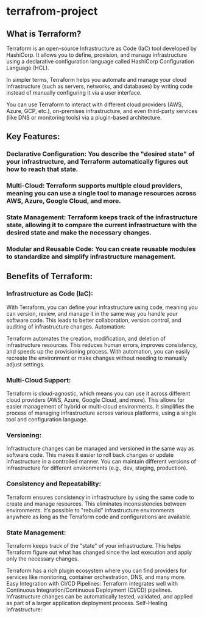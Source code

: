 # terrafrom-project

## What is Terraform?
Terraform is an open-source Infrastructure as Code (IaC) tool developed by HashiCorp. It allows you to define, provision, and manage infrastructure using a declarative configuration language called HashiCorp Configuration Language (HCL).

In simpler terms, Terraform helps you automate and manage your cloud infrastructure (such as servers, networks, and databases) by writing code instead of manually configuring it via a user interface.

You can use Terraform to interact with different cloud providers (AWS, Azure, GCP, etc.), on-premises infrastructure, and even third-party services (like DNS or monitoring tools) via a plugin-based architecture.

## Key Features:
### Declarative Configuration: You describe the "desired state" of your infrastructure, and Terraform automatically figures out how to reach that state.
### Multi-Cloud: Terraform supports multiple cloud providers, meaning you can use a single tool to manage resources across AWS, Azure, Google Cloud, and more.
### State Management: Terraform keeps track of the infrastructure state, allowing it to compare the current infrastructure with the desired state and make the necessary changes.
### Modular and Reusable Code: You can create reusable modules to standardize and simplify infrastructure management.

## Benefits of Terraform:
### Infrastructure as Code (IaC):

With Terraform, you can define your infrastructure using code, meaning you can version, review, and manage it in the same way you handle your software code.
This leads to better collaboration, version control, and auditing of infrastructure changes.
Automation:

Terraform automates the creation, modification, and deletion of infrastructure resources. This reduces human errors, improves consistency, and speeds up the provisioning process.
With automation, you can easily recreate the environment or make changes without needing to manually adjust settings.
### Multi-Cloud Support:

Terraform is cloud-agnostic, which means you can use it across different cloud providers (AWS, Azure, Google Cloud, and more). This allows for easier management of hybrid or multi-cloud environments.
It simplifies the process of managing infrastructure across various platforms, using a single tool and configuration language.

### Versioning:

Infrastructure changes can be managed and versioned in the same way as software code. This makes it easier to roll back changes or update infrastructure in a controlled manner.
You can maintain different versions of infrastructure for different environments (e.g., dev, staging, production).

### Consistency and Repeatability:

Terraform ensures consistency in infrastructure by using the same code to create and manage resources. This eliminates inconsistencies between environments.
It’s possible to "rebuild" infrastructure environments anywhere as long as the Terraform code and configurations are available.
### State Management:

Terraform keeps track of the "state" of your infrastructure. This helps Terraform figure out what has changed since the last execution and apply only the necessary changes.

Terraform has a rich plugin ecosystem where you can find providers for services like monitoring, container orchestration, DNS, and many more.
Easy Integration with CI/CD Pipelines:
Terraform integrates well with Continuous Integration/Continuous Deployment (CI/CD) pipelines. Infrastructure changes can be automatically tested, validated, and applied as part of a larger application deployment process.
Self-Healing Infrastructure:

